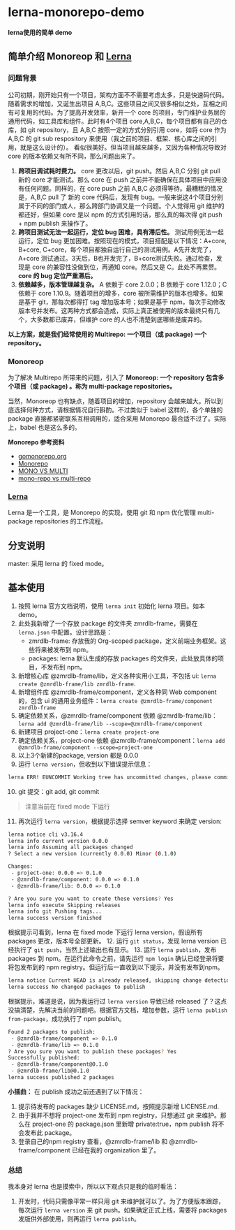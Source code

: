 # lerna-monorepo-demo

**lerna使用的简单 demo**

## 简单介绍 Monoreop 和 [Lerna](https://github.com/lerna/lerna)

### 问题背景

公司初期，刚开始只有一个项目，架构方面不不需要考虑太多，只是快速码代码。随着需求的增加，又诞生出项目 A,B,C。这些项目之间又很多相似之处，互相之间有可复用的代码。为了提高开发效率，新开一个 core 的项目，专门维护业务层的通用代码，如工具库和组件。此时有4个项目 core,A,B,C，每个项目都有自己的仓库，如 git repository，且 A,B,C 按照一定的方式分别引用 core，如将 core 作为 A,B,C 的 git sub respository 来使用（我之前的项目、框架、核心库之间的引用，就是这么设计的）。
看似很美好。但当项目越来越多，又因为各种情况导致对 core 的版本依赖又有所不同，那么问题出来了。
1. **跨项目调试耗时费力。** core 更改以后，git push。然后 A,B,C 分别 git pull 新的 core 才能测试。那么 core 在 push 之前并不能确保在具体项目中应用没有任何问题。同样的，在 core push 之前 A,B,C 必须得等待。最糟糕的情况是，A,B,C pull 了 新的 core 代码后，发现有 bug。一般来说这4个项目分别属于不同的部门或人，那么跨部门协调又是一个问题。个人觉得用 git 维护的都还好，但如果 core 是以 npm 的方式引用的话，那么真的每次得 git push + npm publish 来操作了。
2. **跨项目测试无法一起运行，定位 bug 困难，具有滞后性。** 测试用例无法一起运行，定位 bug 更加困难。按照现在的模式，项目搭配是以下情况：A+core, B+core, C+core，每个项目都独自运行自己的测试用例。A先开发完了，A+core 测试通过。3天后，B也开发完了，B+core测试失败。通过检查，发现是 core 的兼容性没做到位，再通知 core。然后又是 C。此处不再累赘。**core 的 bug 定位严重滞后。**
3. **依赖越多，版本管理越复杂。** A 依赖于 core 2.0.0；B 依赖于 core 1.12.0；C 依赖于 core 1.10.9。随着项目的增多，core 被所需维护的版本也增多。如果是基于 git，那每次都得打 tag 增加版本号；如果是基于 npm，每次手动修改版本号并发布。这两种方式都会造成，实际上真正被使用的版本最终只有几个，大多数都已废弃，但维护 core 的人也不清楚到底哪些是废弃的。

**以上方案，就是我们经常使用的 Multirepo: 一个项目（或 package) 一个 repository。**

### Monoreop

为了解决 Multirepo 所带来的问题，引入了 **Monoreop: 一个 repository 包含多个项目（或 package) 。称为 multi-package repositories。**

当然，Monoreop 也有缺点，随着项目的增加，repository 会越来越大。所以到底选择何种方式，请根据情况自行斟酌。不过类似于 babel 这样的，各个单独的 package 直接都紧密联系互相调用的，适合采用 Monorepo 最合适不过了。实际上，babel 也是这么多的。

**Monorepo 参考资料**
- [gomonorepo.org](https://gomonorepo.org/)
- [Monorepo](https://www.atlassian.com/git/tutorials/monorepos)
- [MONO VS MULTI](https://zhuanlan.zhihu.com/p/31289463)
- [mono-repo vs multi-repo](https://medium.com/@patrickleet/mono-repo-or-multi-repo-why-choose-one-when-you-can-have-both-e9c77bd0c668)

### [Lerna](https://github.com/lerna/lerna)

Lerna 是一个工具，是 Monorepo 的实现，使用 git 和 npm 优化管理 multi-package repositories 的工作流程。

## 分支说明

master: 采用 lerna 的 fixed mode。

## 基本使用

1. 按照 lerna 官方文档说明，使用 `lerna init` 初始化 lerna 项目。如本 demo。
2. 此处我新增了一个存放 package 的文件夹 zmrdlb-frame，需要在 `lerna.json` 中配置。设计思路是：
    - zmrdlb-frame: 存放我的 Org-scoped package，定义前端业务框架。这些将来被发布到 npm。
    - packages: lerna 默认生成的存放 packages 的文件夹，此处放具体的项目，不发布到 npm。
3. 新增核心库 @zmrdlb-frame/lib，定义各种实用小工具，不包括 ui: `lerna create @zmrdlb-frame/lib zmrdlb-frame`.
4. 新增组件库 @zmrdlb-frame/component，定义各种同 Web component 的，包含 ui 的通用业务组件：`lerna create @zmrdlb-frame/component zmrdlb-frame`
5. 确定依赖关系，@zmrdlb-frame/component 依赖 @zmrdlb-frame/lib：`lerna add @zmrdlb-frame/lib --scope=@zmrdlb-frame/component`
6. 新建项目 project-one：`lerna create project-one`
7. 确定依赖关系，project-one 依赖 @zmrdlb-frame/component：`lerna add @zmrdlb-frame/component --scope=project-one`
8. 以上3个新建的package, version 都是 0.0.0
9. 运行 `lerna version`，但收到以下错误提示信息：
``` bash
lerna ERR! EUNCOMMIT Working tree has uncommitted changes, please commit or remove the following changes before continuing:
```
10. git 提交：git add, git commit

> 注意当前在 fixed mode 下运行

11. 再次运行 `lerna version`，根据提示选择 semver keyword 来确定 version:
``` bash
lerna notice cli v3.16.4
lerna info current version 0.0.0
lerna info Assuming all packages changed
? Select a new version (currently 0.0.0) Minor (0.1.0)

Changes:
 - project-one: 0.0.0 => 0.1.0
 - @zmrdlb-frame/component: 0.0.0 => 0.1.0
 - @zmrdlb-frame/lib: 0.0.0 => 0.1.0

? Are you sure you want to create these versions? Yes
lerna info execute Skipping releases
lerna info git Pushing tags...
lerna success version finished
```
根据提示可看到，lerna 在 fixed mode 下运行 lerna version，假设所有 packages 更改，版本号全部更新。
12. 运行 `git status`，发现 lerna version 已经执行了 `git push`，当然上述输出也有显示。
13. 运行 `lerna publish`，发布 packages 到 npm。在运行此命令之前，请先运行 `npm login` 确认已经登录将要将包发布到的 npm registry。但运行后一直收到以下提示，并没有发布到npm。
``` bash
lerna notice Current HEAD is already released, skipping change detection.
lerna success No changed packages to publish 
```
根据提示，难道是说，因为我运行过 `lerna version` 导致已经 released 了？这点没搞清楚，先解决当前的问题吧。根据官方文档，增加参数，运行
`lerna publish from-package`，成功执行了 npm publish。
``` bash
Found 2 packages to publish:
 - @zmrdlb-frame/component => 0.1.0
 - @zmrdlb-frame/lib => 0.1.0
? Are you sure you want to publish these packages? Yes
Successfully published:
 - @zmrdlb-frame/component@0.1.0
 - @zmrdlb-frame/lib@0.1.0
lerna success published 2 packages
```

**小插曲：** 在 publish 成功之前还遇到了以下情况：
1. 提示待发布的 packages 缺少 LICENSE.md，按照提示新增 LICENSE.md.
2. 由于我并不想将 project-one 发布到 npm registry，只想通过 git 来维护。那么在 project-one 的 package.json 里新增 private:true，npm publish 将不会发布此 package。
14. 登录自己的npm registry 查看，@zmrdlb-frame/lib 和 @zmrdlb-frame/component 已经在我的 organization 里了。

### 总结
我本身对 lerna 也是摸索中，所以以下观点只是我的临时看法：
1. 开发时，代码只需像平常一样只用 git 来维护就可以了。为了方便版本跟踪，每次运行 `lerna version` 来 git push。如果确定正式上线，需要将 packages 发版供外部使用，则再运行 `lerna publish`。

